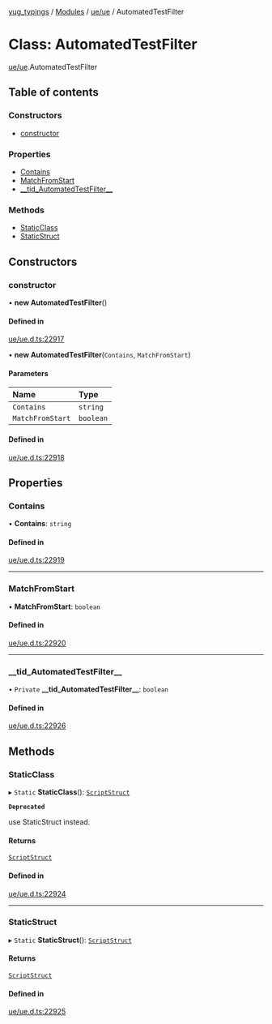 [yug_typings](../README.md) / [Modules](../modules.md) / [ue/ue](../modules/ue_ue.md) / AutomatedTestFilter

# Class: AutomatedTestFilter

[ue/ue](../modules/ue_ue.md).AutomatedTestFilter

## Table of contents

### Constructors

- [constructor](ue_ue.AutomatedTestFilter.md#constructor)

### Properties

- [Contains](ue_ue.AutomatedTestFilter.md#contains)
- [MatchFromStart](ue_ue.AutomatedTestFilter.md#matchfromstart)
- [\_\_tid\_AutomatedTestFilter\_\_](ue_ue.AutomatedTestFilter.md#__tid_automatedtestfilter__)

### Methods

- [StaticClass](ue_ue.AutomatedTestFilter.md#staticclass)
- [StaticStruct](ue_ue.AutomatedTestFilter.md#staticstruct)

## Constructors

### constructor

• **new AutomatedTestFilter**()

#### Defined in

[ue/ue.d.ts:22917](https://github.com/YugMetaverse/yug_typings/blob/b7d9b19/ue/ue.d.ts#L22917)

• **new AutomatedTestFilter**(`Contains`, `MatchFromStart`)

#### Parameters

| Name | Type |
| :------ | :------ |
| `Contains` | `string` |
| `MatchFromStart` | `boolean` |

#### Defined in

[ue/ue.d.ts:22918](https://github.com/YugMetaverse/yug_typings/blob/b7d9b19/ue/ue.d.ts#L22918)

## Properties

### Contains

• **Contains**: `string`

#### Defined in

[ue/ue.d.ts:22919](https://github.com/YugMetaverse/yug_typings/blob/b7d9b19/ue/ue.d.ts#L22919)

___

### MatchFromStart

• **MatchFromStart**: `boolean`

#### Defined in

[ue/ue.d.ts:22920](https://github.com/YugMetaverse/yug_typings/blob/b7d9b19/ue/ue.d.ts#L22920)

___

### \_\_tid\_AutomatedTestFilter\_\_

• `Private` **\_\_tid\_AutomatedTestFilter\_\_**: `boolean`

#### Defined in

[ue/ue.d.ts:22926](https://github.com/YugMetaverse/yug_typings/blob/b7d9b19/ue/ue.d.ts#L22926)

## Methods

### StaticClass

▸ `Static` **StaticClass**(): [`ScriptStruct`](ue_ue.ScriptStruct.md)

**`Deprecated`**

use StaticStruct instead.

#### Returns

[`ScriptStruct`](ue_ue.ScriptStruct.md)

#### Defined in

[ue/ue.d.ts:22924](https://github.com/YugMetaverse/yug_typings/blob/b7d9b19/ue/ue.d.ts#L22924)

___

### StaticStruct

▸ `Static` **StaticStruct**(): [`ScriptStruct`](ue_ue.ScriptStruct.md)

#### Returns

[`ScriptStruct`](ue_ue.ScriptStruct.md)

#### Defined in

[ue/ue.d.ts:22925](https://github.com/YugMetaverse/yug_typings/blob/b7d9b19/ue/ue.d.ts#L22925)
